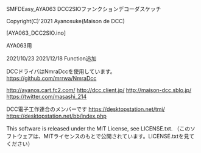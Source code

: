 SMFDEasy_AYA063 DCC2SIOファンクションデコーダスケッチ

Copyright(C)'2021 Ayanosuke(Maison de DCC)

[AYA063_DCC2SIO.ino]

AYA063用

2021/10/23
2021/12/18 Function追加

DCCドライバはNmraDccを使用しています。
https://github.com/mrrwa/NmraDcc

http://ayanos.cart.fc2.com/ http://dcc.client.jp/ http://maison-dcc.sblo.jp/ https://twitter.com/masashi_214

DCC電子工作連合のメンバーです
https://desktopstation.net/tmi/ https://desktopstation.net/bb/index.php

This software is released under the MIT License, see LICENSE.txt.
（このソフトウェアは、MITライセンスのもとで公開されています。LICENSE.txtを見てください）
